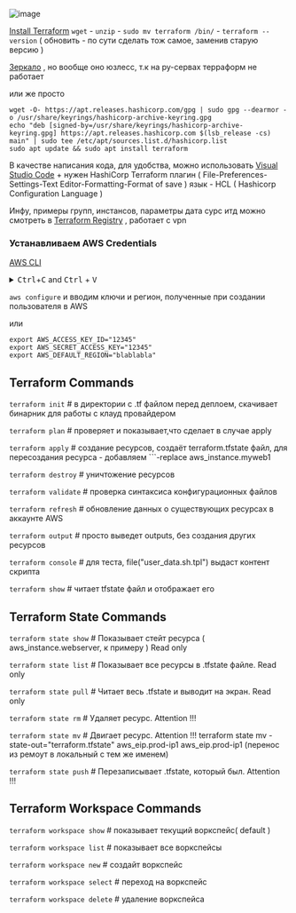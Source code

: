 ![image](https://github.com/user-attachments/assets/587a3427-bf22-4804-956e-639f847e2f2d)

[Install Terraform](https://developer.hashicorp.com/terraform/install#linux) ```wget``` - ```unzip``` - ```sudo mv terraform /bin/``` - ```terraform --version``` ( обновить - по сути сделать тож самое, заменив старую версию )

[Зеркало](https://mirror.selectel.ru/3rd-party/hashicorp-releases/terraform/?_gl=1*g62yz3*_gcl_au*MjAxODM3ODkzMy4xNzEyMDkyODA4*_ga*MTk5NDU1NjA3Ni4xNzEyMDkyODA4*_ga_H3R3VJH01B*MTcxOTU2OTk1NS4xOS4wLjE3MTk1Njk5NTUuNjAuMC4w) , но вообще оно юзлесс, т.к на ру-сервах терраформ не работает

или же просто 
```
wget -O- https://apt.releases.hashicorp.com/gpg | sudo gpg --dearmor -o /usr/share/keyrings/hashicorp-archive-keyring.gpg
echo "deb [signed-by=/usr/share/keyrings/hashicorp-archive-keyring.gpg] https://apt.releases.hashicorp.com $(lsb_release -cs) main" | sudo tee /etc/apt/sources.list.d/hashicorp.list
sudo apt update && sudo apt install terraform
```

В качестве написания кода, для удобства, можно использовать [Visual Studio Code](https://code.visualstudio.com/download) + нужен HashiCorp Terraform плагин ( File-Preferences-Settings-Text Editor-Formatting-Format of save ) язык - HCL ( Hashicorp Configuration Language )

Инфу, примеры групп, инстансов, параметры дата сурс итд можно смотреть в [Terraform Registry](https://registry.terraform.io/) , работает с vpn

### Устанавливаем AWS Credentials

[AWS CLI](https://docs.aws.amazon.com/cli/latest/userguide/getting-started-install.html)

<details> <summary><kbd>Ctrl</kbd>+<kbd>C</kbd> and <kbd>Ctrl</kbd> + <kbd>V</kbd></summary>
  
```
curl "https://awscli.amazonaws.com/awscli-exe-linux-x86_64.zip" -o "awscliv2.zip"
unzip awscliv2.zip
sudo ./aws/install
```
</details>

```aws configure``` и вводим ключи и регион, полученные при создании пользователя в AWS

или 

```
export AWS_ACCESS_KEY_ID="12345"
export AWS_SECRET_ACCESS_KEY="12345"
export AWS_DEFAULT_REGION="blablabla"
```

## Terraform Commands

```terraform init```      # в директории с .tf файлом перед деплоем, скачивает бинарник для работы с клауд провайдером

```terraform plan```      # проверяет и показывает,что сделает в случае apply

```terraform apply```     # создание ресурсов, создаёт terraform.tfstate файл, для пересоздания ресурса - добавляем ```-replace aws_instance.myweb1

```terraform destroy```   # уничтожение ресурсов

```terraform validate```  # проверка синтаксиса конфигурационных файлов

```terraform refresh```   # обновление данных о существующих ресурсах в аккаунте AWS

```terraform output```    # просто выведет outputs, без создания других ресурсов

```terraform console```   # для теста, file("user_data.sh.tpl") выдаст контент скрипта 

```terraform show```      # читает tfstate файл и отображает его

## Terraform State Commands

```terraform state show```   # Показывает стейт ресурса ( aws_instance.webserver, к примеру ) Read only

```terraform state list```   # Показывает все ресурсы в .tfstate файле. Read only

```terraform state pull```   # Читает весь .tfstate и выводит на экран. Read only

```terraform state rm```    # Удаляет ресурс. Attention !!!

```terraform state mv```    # Двигает ресурс. Attention !!! terraform state mv -state-out="terraform.tfstate" aws_eip.prod-ip1 aws_eip.prod-ip1 (перенос из ремоут в локальный с тем же именем)

```terraform state push```  # Перезаписывает .tfstate, который был. Attention !!!

## Terraform Workspace Commands

```terraform workspace show```       # показывает текущий воркспейс( default )

```terraform workspace list```       # показывает все воркспейсы

```terraform workspace new```        # создайт воркспейс

```terraform workspace select```     # переход на воркспейс

```terraform workspace delete```     # удаление воркспейса
